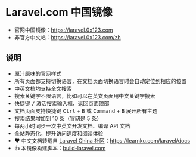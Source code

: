 # Laravel.com 中国镜像

- 官网中国镜像：https://laravel.0x123.com
- 非官方中文站：https://laravel.0x123.com/zh

## 说明

- 原汁原味的官网样式
- 所有页面都支持切换语言，在文档页面切换语言时会自动定位到相应的位置
- 中英文档均支持全文搜索
- 搜索关键字不限语言，比如可以在英文页面用中文关键字搜索
- 快捷键 <kbd>/</kbd> 激活搜索输入框、返回页面顶部
- 文档页面支持快捷键 <kbd>Ctrl</kbd> + <kbd>B</kbd> 或 <kbd>Command</kbd> + <kbd>B</kbd> 展开所有主题
- 搜索结果增加到 10 条（官网是 5 条）
- 每两小时同步一次中英文开发文档、编译 API 文档
- 全站静态化，提升访问速度和阅读体验
- :heart: 中文文档转载自 [Laravel China 社区](https://learnku.com/laravel)：https://learnku.com/laravel/docs
- :+1: 本镜像构建脚本：[build-laravel.com](https://github.com/ElfSundae/build-laravel.com)
